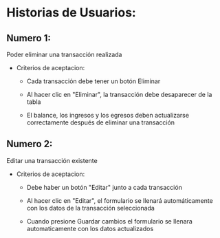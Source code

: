 # Historias de Usuarios:

## Numero 1:

Poder eliminar una transacción realizada

- Criterios de aceptacion:

    - Cada transacción debe tener un botón Eliminar

    - Al hacer clic en "Eliminar", la transacción debe desaparecer de la tabla

    - El balance, los ingresos y los egresos deben actualizarse correctamente después de eliminar una transacción


## Numero 2:

Editar una transacción existente

- Criterios de aceptacion:

    - Debe haber un botón "Editar" junto a cada transacción

    - Al hacer clic en "Editar", el formulario se llenará automáticamente con los datos de la transacción seleccionada

    - Cuando presione Guardar cambios el formulario se llenara automaticamente con los datos actualizados

    